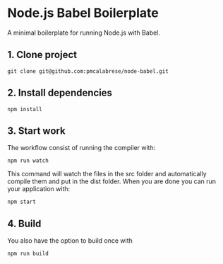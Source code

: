 # Node.js Babel Boilerplate
A minimal boilerplate for running Node.js with Babel.

## 1. Clone project

    git clone git@github.com:pmcalabrese/node-babel.git

## 2. Install dependencies

    npm install

## 3. Start work

The workflow consist of running the compiler with:

    npm run watch

This command will watch the files in the src folder and automatically compile them and put in the dist folder.
When you are done you can run your application with:

    npm start

## 4. Build

You also have the option to build once with

    npm run build